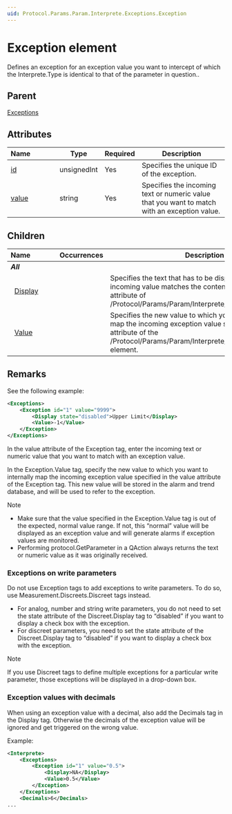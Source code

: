 ```yaml
---
uid: Protocol.Params.Param.Interprete.Exceptions.Exception
---
```


# Exception element

Defines an exception for an exception value you want to intercept of which the Interprete.Type is identical to that of the parameter in question..

## Parent

[Exceptions](xref:Protocol.Params.Param.Interprete.Exceptions)

## Attributes

|Name&nbsp;&nbsp;&nbsp;&nbsp;&nbsp;&nbsp;&nbsp;&nbsp;&nbsp;&nbsp;&nbsp;&nbsp;|Type|Required|Description|
|--- |--- |--- |--- |
|[id](xref:Protocol.Params.Param.Interprete.Exceptions.Exception-id)|unsignedInt|Yes|Specifies the unique ID of the exception.|
|[value](xref:Protocol.Params.Param.Interprete.Exceptions.Exception-value)|string|Yes|Specifies the incoming text or numeric value that you want to match with an exception value.|

## Children

|Name&nbsp;&nbsp;&nbsp;&nbsp;&nbsp;&nbsp;&nbsp;&nbsp;&nbsp;&nbsp;&nbsp;&nbsp;|Occurrences|Description|
|--- |--- |--- |
|***All***|||
|&nbsp;&nbsp;[Display](xref:Protocol.Params.Param.Interprete.Exceptions.Exception.Display)||Specifies the text that has to be displayed when the incoming value matches the contents of the value attribute of /Protocol/Params/Param/Interprete/Exceptions/Exception.|
|&nbsp;&nbsp;[Value](xref:Protocol.Params.Param.Interprete.Exceptions.Exception.Value)||Specifies the new value to which you want to internally map the incoming exception value specified in the value attribute of the /Protocol/Params/Param/Interprete/Exceptions/Exception element.|

## Remarks

See the following example:

```xml
<Exceptions>
	<Exception id="1" value="9999">
		<Display state="disabled">Upper Limit</Display>
		<Value>-1</Value>
	</Exception>
</Exceptions>
```

In the value attribute of the Exception tag, enter the incoming text or numeric value that you want to match
with an exception value.

In the Exception.Value tag, specify the new value to which you want to internally map the incoming exception value specified in the value attribute of the Exception tag. This new value will be stored in the alarm and trend database, and will be used to refer to the exception.

> [!NOTE]
>
> - Make sure that the value specified in the Exception.Value tag is out of the expected, normal value range. If not, this “normal” value will be displayed as an exception value and will generate alarms if exception values are monitored.
> - Performing protocol.GetParameter in a QAction always returns the text or numeric value as it was originally received.

### Exceptions on write parameters

Do not use Exception tags to add exceptions to write parameters. To do so, use Measurement.Discreets.Discreet tags instead.

- For analog, number and string write parameters, you do not need to set the state attribute of the Discreet.Display tag to “disabled” if you want to display a check box with the exception.
- For discreet parameters, you need to set the state attribute of the Discreet.Display tag to “disabled” if you want to display a check box with the exception.

> [!NOTE]
> If you use Discreet tags to define multiple exceptions for a particular write parameter, those exceptions will be displayed in a drop-down box.

### Exception values with decimals

When using an exception value with a decimal, also add the Decimals tag in the Display tag. Otherwise the decimals of the exception value will be ignored and get triggered on the wrong value.

Example:

```xml
<Interprete>
	<Exceptions>
		<Exception id="1" value="0.5">
			<Display>NA</Display>
			<Value>0.5</Value>
		</Exception>
	</Exceptions>
	<Decimals>6</Decimals>
...
```
